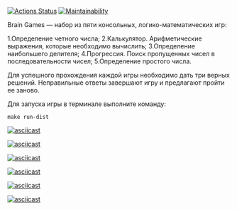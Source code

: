 
[![Actions Status](https://github.com/ssidorovan/java-project-61/workflows/hexlet-check/badge.svg)](https://github.com/ssidorovan/java-project-61/actions)
[![Maintainability](https://api.codeclimate.com/v1/badges/74b9c77994449ec288ea/maintainability)](https://codeclimate.com/github/ssidorovan/java-project-61/maintainability)

Brain Games — набор из пяти консольных, логико-математических игр:

1.Определение четного числа;
2.Калькулятор. Арифметические выражения, которые необходимо вычислить;
3.Определение наибольшего делителя;
4.Прогрессия. Поиск пропущенных чисел в последовательности чисел;
5.Определение простого числа.

Для успешного прохождения каждой игры необходимо дать три верных решений. Неправильные ответы завершают игру и предлагают пройти ее заново.

Для запуска игры в терминале выполните команду:

`make run-dist`

[![asciicast](https://asciinema.org/a/cCQ6JDCSEf1nVewc9Sjs0oGhJ.svg)](https://asciinema.org/a/cCQ6JDCSEf1nVewc9Sjs0oGhJ)

[![asciicast](https://asciinema.org/a/FiTPcu9aesmAZFnVPojsNeccP.svg)](https://asciinema.org/a/FiTPcu9aesmAZFnVPojsNeccP)

[![asciicast](https://asciinema.org/a/vzbQ32cLCCLqcQGgA45R4AFUS.svg)](https://asciinema.org/a/vzbQ32cLCCLqcQGgA45R4AFUS)

[![asciicast](https://asciinema.org/a/bsPImvCDkwNX6N92ZlBMRy7Os.svg)](https://asciinema.org/a/bsPImvCDkwNX6N92ZlBMRy7Os)

[![asciicast](https://asciinema.org/a/QB6SoRu3kPUmkz8TkujtxXDcJ.svg)](https://asciinema.org/a/QB6SoRu3kPUmkz8TkujtxXDcJ)

[![asciicast](https://asciinema.org/a/szWJLxrFwGCXCqpcAacYOSZfs.svg)](https://asciinema.org/a/szWJLxrFwGCXCqpcAacYOSZfs)

